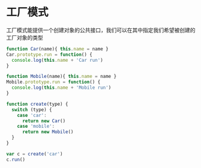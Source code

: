 # 工厂模式
工厂模式能提供一个创建对象的公共接口，我们可以在其中指定我们希望被创建的工厂对象的类型

```javascript
function Car(name){ this.name = name }
Car.prototype.run = function() {
  console.log(this.name + 'Car run')
}

function Mobile(name){ this.name = name }
Mobile.prototype.run = function() {
  console.log(this.name + 'Mobile run')
}

function create(type) {
  switch (type) {
    case 'car':
      return new Car()
    case 'mobile':
      return new Mobile()
  }
}

var c = create('car')
c.run()
```
